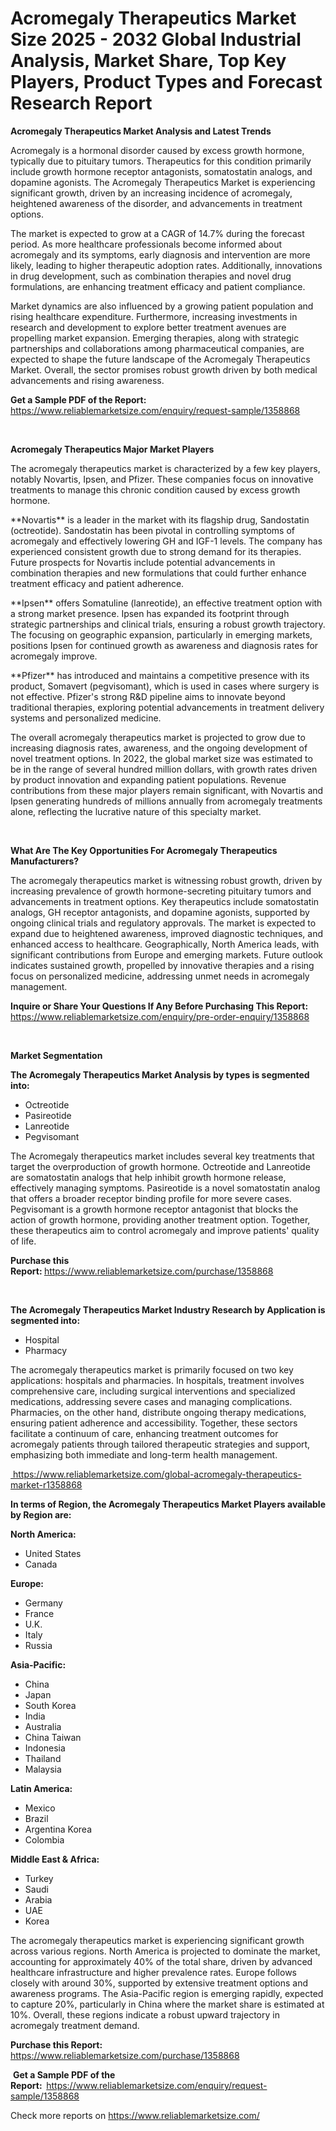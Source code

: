 <p><h1>Acromegaly Therapeutics Market Size 2025 - 2032 Global Industrial Analysis, Market Share, Top Key Players, Product Types and Forecast Research Report</h1></p><p><strong>Acromegaly Therapeutics Market Analysis and Latest Trends</strong></p>
<p><p>Acromegaly is a hormonal disorder caused by excess growth hormone, typically due to pituitary tumors. Therapeutics for this condition primarily include growth hormone receptor antagonists, somatostatin analogs, and dopamine agonists. The Acromegaly Therapeutics Market is experiencing significant growth, driven by an increasing incidence of acromegaly, heightened awareness of the disorder, and advancements in treatment options. </p><p>The market is expected to grow at a CAGR of 14.7% during the forecast period. As more healthcare professionals become informed about acromegaly and its symptoms, early diagnosis and intervention are more likely, leading to higher therapeutic adoption rates. Additionally, innovations in drug development, such as combination therapies and novel drug formulations, are enhancing treatment efficacy and patient compliance. </p><p>Market dynamics are also influenced by a growing patient population and rising healthcare expenditure. Furthermore, increasing investments in research and development to explore better treatment avenues are propelling market expansion. Emerging therapies, along with strategic partnerships and collaborations among pharmaceutical companies, are expected to shape the future landscape of the Acromegaly Therapeutics Market. Overall, the sector promises robust growth driven by both medical advancements and rising awareness.</p></p>
<p><strong>Get a Sample PDF of the Report:&nbsp;</strong> <a href="https://www.reliablemarketsize.com/enquiry/request-sample/1358868?utm_campaign=1197&utm_medium=2&utm_source=Github&utm_content=ia&utm_term=22032025&utm_id=acromegaly-therapeutics">https://www.reliablemarketsize.com/enquiry/request-sample/1358868</a></p>
<p>&nbsp;</p>
<p><strong>Acromegaly Therapeutics Major Market Players</strong></p>
<p><p>The acromegaly therapeutics market is characterized by a few key players, notably Novartis, Ipsen, and Pfizer. These companies focus on innovative treatments to manage this chronic condition caused by excess growth hormone.</p><p>**Novartis** is a leader in the market with its flagship drug, Sandostatin (octreotide). Sandostatin has been pivotal in controlling symptoms of acromegaly and effectively lowering GH and IGF-1 levels. The company has experienced consistent growth due to strong demand for its therapies. Future prospects for Novartis include potential advancements in combination therapies and new formulations that could further enhance treatment efficacy and patient adherence.</p><p>**Ipsen** offers Somatuline (lanreotide), an effective treatment option with a strong market presence. Ipsen has expanded its footprint through strategic partnerships and clinical trials, ensuring a robust growth trajectory. The focusing on geographic expansion, particularly in emerging markets, positions Ipsen for continued growth as awareness and diagnosis rates for acromegaly improve.</p><p>**Pfizer** has introduced and maintains a competitive presence with its product, Somavert (pegvisomant), which is used in cases where surgery is not effective. Pfizer's strong R&D pipeline aims to innovate beyond traditional therapies, exploring potential advancements in treatment delivery systems and personalized medicine.</p><p>The overall acromegaly therapeutics market is projected to grow due to increasing diagnosis rates, awareness, and the ongoing development of novel treatment options. In 2022, the global market size was estimated to be in the range of several hundred million dollars, with growth rates driven by product innovation and expanding patient populations. Revenue contributions from these major players remain significant, with Novartis and Ipsen generating hundreds of millions annually from acromegaly treatments alone, reflecting the lucrative nature of this specialty market.</p></p>
<p>&nbsp;</p>
<p><strong>What Are The Key Opportunities For Acromegaly Therapeutics Manufacturers?</strong></p>
<p><p>The acromegaly therapeutics market is witnessing robust growth, driven by increasing prevalence of growth hormone-secreting pituitary tumors and advancements in treatment options. Key therapeutics include somatostatin analogs, GH receptor antagonists, and dopamine agonists, supported by ongoing clinical trials and regulatory approvals. The market is expected to expand due to heightened awareness, improved diagnostic techniques, and enhanced access to healthcare. Geographically, North America leads, with significant contributions from Europe and emerging markets. Future outlook indicates sustained growth, propelled by innovative therapies and a rising focus on personalized medicine, addressing unmet needs in acromegaly management.</p></p>
<p><strong>Inquire or Share Your Questions If Any Before Purchasing This Report:</strong> <a href="https://www.reliablemarketsize.com/enquiry/pre-order-enquiry/1358868?utm_campaign=1197&utm_medium=2&utm_source=Github&utm_content=ia&utm_term=22032025&utm_id=acromegaly-therapeutics">https://www.reliablemarketsize.com/enquiry/pre-order-enquiry/1358868</a></p>
<p>&nbsp;</p>
<p><strong>Market Segmentation</strong></p>
<p><strong>The Acromegaly Therapeutics Market Analysis by types is segmented into:</strong></p>
<p><ul><li>Octreotide</li><li>Pasireotide</li><li>Lanreotide</li><li>Pegvisomant</li></ul></p>
<p><p>The Acromegaly therapeutics market includes several key treatments that target the overproduction of growth hormone. Octreotide and Lanreotide are somatostatin analogs that help inhibit growth hormone release, effectively managing symptoms. Pasireotide is a novel somatostatin analog that offers a broader receptor binding profile for more severe cases. Pegvisomant is a growth hormone receptor antagonist that blocks the action of growth hormone, providing another treatment option. Together, these therapeutics aim to control acromegaly and improve patients' quality of life.</p></p>
<p><strong>Purchase this Report:&nbsp;</strong><a href="https://www.reliablemarketsize.com/purchase/1358868?utm_campaign=1197&utm_medium=2&utm_source=Github&utm_content=ia&utm_term=22032025&utm_id=acromegaly-therapeutics">https://www.reliablemarketsize.com/purchase/1358868</a></p>
<p>&nbsp;</p>
<p><strong>The Acromegaly Therapeutics Market Industry Research by Application is segmented into:</strong></p>
<p><ul><li>Hospital</li><li>Pharmacy</li></ul></p>
<p><p>The acromegaly therapeutics market is primarily focused on two key applications: hospitals and pharmacies. In hospitals, treatment involves comprehensive care, including surgical interventions and specialized medications, addressing severe cases and managing complications. Pharmacies, on the other hand, distribute ongoing therapy medications, ensuring patient adherence and accessibility. Together, these sectors facilitate a continuum of care, enhancing treatment outcomes for acromegaly patients through tailored therapeutic strategies and support, emphasizing both immediate and long-term health management.</p></p>
<p><a href="https://www.reliablemarketsize.com/global-acromegaly-therapeutics-market-r1358868?utm_campaign=1197&utm_medium=2&utm_source=Github&utm_content=ia&utm_term=22032025&utm_id=acromegaly-therapeutics">&nbsp;https://www.reliablemarketsize.com/global-acromegaly-therapeutics-market-r1358868</a></p>
<p><strong>In terms of Region, the Acromegaly Therapeutics Market Players available by Region are:</strong></p>
<p>
    <p> <strong> North America: </strong>
        <ul>
            <li>United States</li>
            <li>Canada</li>
        </ul>
        </p> 
    <p> <strong> Europe: </strong>
        <ul>
            <li>Germany</li>
            <li>France</li>
            <li>U.K.</li>
            <li>Italy</li>
            <li>Russia</li>
        </ul>
        </p> 
    <p> <strong> Asia-Pacific: </strong>
        <ul>
            <li>China</li>
            <li>Japan</li>
            <li>South Korea</li>
            <li>India</li>
            <li>Australia</li>
            <li>China Taiwan</li>
            <li>Indonesia</li>
            <li>Thailand</li>
            <li>Malaysia</li>
        </ul>
        </p> 
    <p> <strong> Latin America: </strong>
        <ul>
            <li>Mexico</li>
            <li>Brazil</li>
            <li>Argentina Korea</li>
            <li>Colombia</li>
        </ul>
        </p> 
    <p> <strong> Middle East & Africa: </strong>
        <ul>
            <li>Turkey</li>
            <li>Saudi</li>
            <li>Arabia</li>
            <li>UAE</li>
            <li>Korea</li>
        </ul>
    </p>
    </p>
<p><p>The acromegaly therapeutics market is experiencing significant growth across various regions. North America is projected to dominate the market, accounting for approximately 40% of the total share, driven by advanced healthcare infrastructure and higher prevalence rates. Europe follows closely with around 30%, supported by extensive treatment options and awareness programs. The Asia-Pacific region is emerging rapidly, expected to capture 20%, particularly in China where the market share is estimated at 10%. Overall, these regions indicate a robust upward trajectory in acromegaly treatment demand.</p></p>
<p><strong>Purchase this Report: </strong><a href="https://www.reliablemarketsize.com/purchase/1358868?utm_campaign=1197&utm_medium=2&utm_source=Github&utm_content=ia&utm_term=22032025&utm_id=acromegaly-therapeutics">https://www.reliablemarketsize.com/purchase/1358868</a></p>
<p>&nbsp;<strong>Get a Sample PDF of the Report:&nbsp;&nbsp;</strong><a href="https://www.reliablemarketsize.com/enquiry/request-sample/1358868?utm_campaign=1197&utm_medium=2&utm_source=Github&utm_content=ia&utm_term=22032025&utm_id=acromegaly-therapeutics">https://www.reliablemarketsize.com/enquiry/request-sample/1358868</a></p>
<p><strong></strong></p>
<p>Check more reports on <a href="https://www.reliablemarketsize.com/?utm_campaign=1197&utm_medium=2&utm_source=Github&utm_content=ia&utm_term=22032025&utm_id=acromegaly-therapeutics">https://www.reliablemarketsize.com/</a></p>